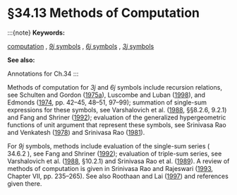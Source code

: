 # §34.13 Methods of Computation

:::{note}
**Keywords:**

[computation](http://dlmf.nist.gov/search/search?q=computation) , [$\mathit{9j}$ symbols](http://dlmf.nist.gov/search/search?q=ninej%20symbols) , [$\mathit{6j}$ symbols](http://dlmf.nist.gov/search/search?q=sixj%20symbols) , [$\mathit{3j}$ symbols](http://dlmf.nist.gov/search/search?q=threej%20symbols)

**See also:**

Annotations for Ch.34
:::

Methods of computation for $\mathit{3j}$ and $\mathit{6j}$ symbols include recursion relations, see Schulten and Gordon ([1975a](./bib/S.html#bib2024 "Exact recursive evaluation of ⁢ 3 j - and ⁢ 6 j -coefficients for quantum-mechanical coupling of angular momenta")), Luscombe and Luban ([1998](./bib/L.html#bib1505 "Simplified recursive algorithm for Wigner ⁢ 3 j and ⁢ 6 j symbols")), and Edmonds ([1974](./bib/E.html#bib727 "Angular Momentum in Quantum Mechanics"), pp. 42–45, 48–51, 97–99); summation of single-sum expressions for these symbols, see Varshalovich et al. ([1988](./bib/V.html#bib2323 "Quantum Theory of Angular Momentum"), §§8.2.6, 9.2.1) and Fang and Shriner ([1992](./bib/F.html#bib774 "A computer program for the calculation of angular-momentum coupling coefficients")); evaluation of the generalized hypergeometric functions of unit argument that represent these symbols, see Srinivasa Rao and Venkatesh ([1978](./bib/S.html#bib2150 "New Fortran programs for angular momentum coefficients")) and Srinivasa Rao ([1981](./bib/S.html#bib2147 "Computation of angular momentum coefficients using sets of generalized hypergeometric functions")).

For $\mathit{9j}$ symbols, methods include evaluation of the single-sum series ( 34.6.2 ), see Fang and Shriner ([1992](./bib/F.html#bib774 "A computer program for the calculation of angular-momentum coupling coefficients")); evaluation of triple-sum series, see Varshalovich et al. ([1988](./bib/V.html#bib2323 "Quantum Theory of Angular Momentum"), §10.2.1) and Srinivasa Rao et al. ([1989](./bib/S.html#bib2149 "A new Fortran program for the 9 - j angular momentum coefficient")). A review of methods of computation is given in Srinivasa Rao and Rajeswari ([1993](./bib/S.html#bib2148 "Quantum Theory of Angular Momentum: Selected Topics"), Chapter VII, pp. 235–265). See also Roothaan and Lai ([1997](./bib/R.html#bib1966 "Calculation of ⁢ 3 n - j symbols by Labarthe’s method")) and references given there.

